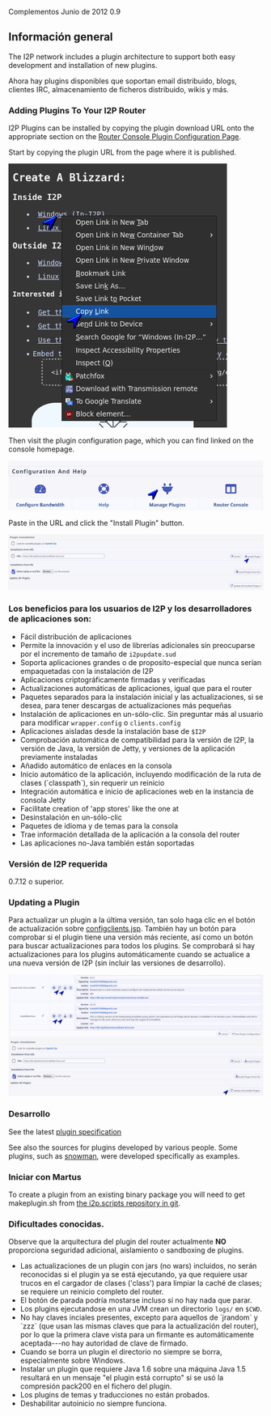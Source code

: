  Complementos Junio de 2012 0.9 

## Información general

The I2P network includes a plugin architecture to support both easy
development and installation of new plugins.

Ahora hay plugins disponibles que soportan email distribuido, blogs,
clientes IRC, almacenamiento de ficheros distribuido, wikis y más.

### Adding Plugins To Your I2P Router

I2P Plugins can be installed by copying the plugin download URL onto the
appropriate section on the [Router Console Plugin Configuration
Page](http://127.0.0.1:7657/configplugins).

Start by copying the plugin URL from the page where it is published.

![](/_static/images/plugins/plugin-step-0.png)

Then visit the plugin configuration page, which you can find linked on
the console homepage.

![](/_static/images/plugins/plugin-step-1.png)

Paste in the URL and click the \"Install Plugin\" button.

![](/_static/images/plugins/plugin-step-2.png)

### Los beneficios para los usuarios de I2P y los desarrolladores de aplicaciones son:

- Fácil distribución de aplicaciones
- Permite la innovación y el uso de librerías adicionales sin
 preocuparse por el incremento de tamaño de `i2pupdate.sud`
- Soporta aplicaciones grandes o de proposito-especial que nunca
 serían empaquetadas con la instalación de I2P
- Aplicaciones criptográficamente firmadas y verificadas
- Actualizaciones automáticas de aplicaciones, igual que para el
 router
- Paquetes separados para la instalación inicial y las
 actualizaciones, si se desea, para tener descargas de
 actualizaciones más pequeñas
- Instalación de aplicaciones en un-sólo-clic. Sin preguntar más al
 usuario para modificar `wrapper.config` o `clients.config`
- Aplicaciones aisladas desde la instalación base de `$I2P`
- Comprobación automática de compatibilidad para la versión de I2P, la
 versión de Java, la versión de Jetty, y versiones de la aplicación
 previamente instaladas
- Añadido automático de enlaces en la consola
- Inicio automático de la aplicación, incluyendo modificación de la
 ruta de clases (\`classpath\`), sin requerir un reinicio
- Integración automática e inicio de aplicaciones web en la instancia
 de consola Jetty
- Facilitate creation of \'app stores\' like the one at [](http://)
- Desinstalación en un-sólo-clic
- Paquetes de idioma y de temas para la consola
- Trae información detallada de la aplicación a la consola del router
- Las aplicaciones no-Java también están soportadas

### Versión de I2P requerida

0.7.12 o superior.

### Updating a Plugin

Para actualizar un plugin a la última versión, tan solo haga clic en el
botón de actualización sobre
[configclients.jsp](http://127.0.0.1:7657/configclients.jsp#plugin).
También hay un botón para comprobar si el plugin tiene una versión más
reciente, así como un botón para buscar actualizaciones para todos los
plugins. Se comprobará si hay actualizaciones para los plugins
automáticamente cuando se actualice a una nueva versión de I2P (sin
incluir las versiones de desarrollo).

![](/_static/images/plugins/plugin-update-0.png)

### Desarrollo

See the latest [plugin specification]()

See also the sources for plugins developed by various people. Some
plugins, such as
[snowman](http:///plugins/snowman), were
developed specifically as examples.

### Iniciar con Martus

To create a plugin from an existing binary package you will need to get
makeplugin.sh from [the i2p.scripts repository in
git]().

### Dificultades conocidas.

Observe que la arquitectura del plugin del router actualmente **NO**
proporciona seguridad adicional, aislamiento o sandboxing de plugins.

- Las actualizaciones de un plugin con jars (no wars) incluidos, no
 serán reconocidas si el plugin ya se está ejecutando, ya que
 requiere usar trucos en el cargador de clases (\'class\') para
 limpiar la caché de clases; se requiere un reinicio completo del
 router.
- El botón de parada podría mostarse incluso si no hay nada que parar.
- Los plugins ejecutandose en una JVM crean un directorio `logs/` en
 `$CWD`.
- No hay claves inciales presentes, excepto para aquellos de
 \`jrandom\` y \`zzz\` (que usan las mismas claves que para la
 actualización del router), por lo que la primera clave vista para un
 firmante es automáticamente aceptada---no hay autoridad de clave de
 firmado.
- Cuando se borra un plugin el directorio no siempre se borra,
 especialmente sobre Windows.
- Instalar un plugin que requiere Java 1.6 sobre una máquina Java 1.5
 resultará en un mensaje \"el plugin está corrupto\" si se usó la
 compresión pack200 en el fichero del plugin.
- Los plugins de temas y traducciones no están probados.
- Deshabilitar autoinicio no siempre funciona.


